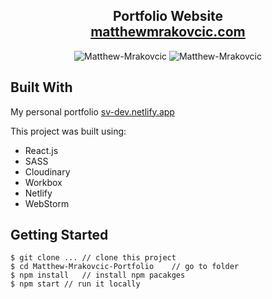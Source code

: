 <h2 align="center">
  Portfolio Website<br/>
  <a href="website_url_here" target="_blank">matthewmrakovcic.com</a>
</h2>

<div align="center">
  <img alt="Matthew-Mrakovcic" src="https://res.cloudinary.com/dx6tl6aa2/image/upload/v1630345819/portfolio/promo/React-portfolio-github-readme-v2_scxxgs.png" />

 <img alt="Matthew-Mrakovcic" src="LinkedIn Profile Pic.jpeg" />

</div>

## Built With

My personal portfolio <a href="https://sv-dev.netlify.app/" target="_blank">sv-dev.netlify.app</a> <br/>

This project was built using:
- React.js
- SASS
- Cloudinary
- Workbox
- Netlify
- WebStorm

## Getting Started

```terminal
$ git clone ... // clone this project
$ cd Matthew-Mrakovcic-Portfolio    // go to folder
$ npm install   // install npm pacakges
$ npm start // run it locally
```
